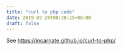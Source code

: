 ```yaml
---
title: "curl to php code"
date: 2019-09-28T00:20:25+08:00
draft: false
---
```


See https://incarnate.github.io/curl-to-php/
